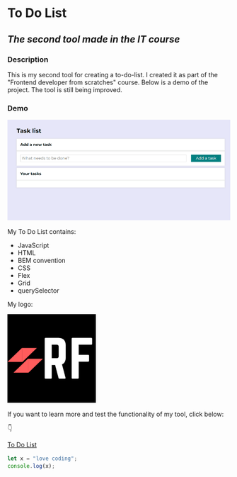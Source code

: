 # **To Do List**

## *The second tool made in the IT course*


### Description

This is my second tool for creating a to-do-list. I created it as part of the "Frontend developer from scratches" course. Below is a demo of the project. The tool is still being improved.

### Demo

![To Do List](https://github.com/RobFyd/To-Do-List/blob/main/gif/todolist.gif?raw=true)

My To Do List contains:

- JavaScript
- HTML
- BEM convention
- CSS
- Flex
- Grid
- querySelector

My logo:

![LOGO](https://github.com/RobFyd/BMI-Calculator/blob/main/fotos/RFLogo.png?raw=true)

If you want to learn more and test the functionality of my tool, click below:

👇

[To Do List](https://robfyd.github.io/To-Do-List/)


```javascript
let x = "love coding";
console.log(x);
```
